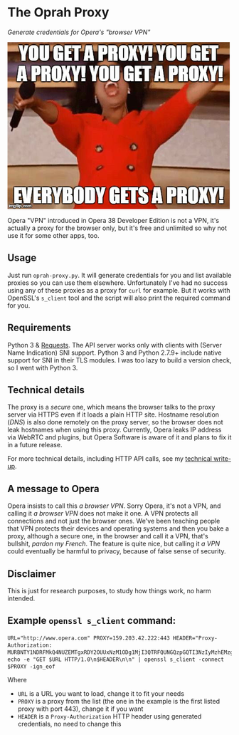 # The Oprah Proxy
*Generate credentials for Opera's "browser VPN"*

!["Everybody gets a proxy" logo](logo.jpg)

Opera "VPN" introduced in Opera 38 Developer Edition is not a VPN, it's actually a proxy for the browser only, but it's free and unlimited so why not use it for some other apps, too.

## Usage
Just run `oprah-proxy.py`. It will generate credentials for you and list available proxies so you can use them elsewhere. Unfortunately I've had no success using any of these proxies as a proxy for `curl` for example. But it works with OpenSSL's `s_client` tool and the script will also print the required command for you.

## Requirements
Python 3 & [Requests](http://docs.python-requests.org/). The API server works only with clients with (Server Name Indication) SNI support. Python 3 and Python 2.7.9+ include native support for SNI in their TLS modules. I was too lazy to build a version check, so I went with Python 3.

## Technical details
The proxy is a *secure* one, which means the browser talks to the proxy server via HTTPS even if it loads a plain HTTP site. Hostname resolution (*DNS*) is also done remotely on the proxy server, so the browser does not leak hostnames when using this proxy. Currently, Opera leaks IP address via WebRTC and plugins, but Opera Software is aware of it and plans to fix it in a future release.

For more technical details, including HTTP API calls, see my [technical write-up](https://gist.github.com/spaze/558b7c4cd81afa7c857381254ae7bd10).

## A message to Opera
Opera insists to call this *a browser VPN*. Sorry Opera, it's not a VPN, and calling it *a browser VPN* does not make it one. A VPN protects all connections and not just the browser ones. We've been teaching people that VPN protects their devices and operating systems and then you bake a proxy, although a secure one, in the browser and call it a VPN, that's bullshit, *pardon my French*. The feature is quite nice, but calling it *a VPN* could eventually be harmful to privacy, because of false sense of security.

## Disclaimer
This is just for research purposes, to study how things work, no harm intended.

## Example `openssl s_client` command:
```
URL="http://www.opera.com" PROXY=159.203.42.222:443 HEADER="Proxy-Authorization: MURBNTY1NDRFMkQ4NUZEMTgxRDY2OUUxNzM1ODg1MjI3QTRFQUNGQzpGQTI3NzIyMzhEMzg2MzlDMzYzQjk0RTA2MDc3NUIzNzMyNkIyQUEzQTM3OEVBNTdCOEVGQTUxQ0EzMjg0Qjc5"; echo -e "GET $URL HTTP/1.0\n$HEADER\n\n" | openssl s_client -connect $PROXY -ign_eof
```
Where
- `URL` is a URL you want to load, change it to fit your needs
- `PROXY` is a proxy from the list (the one in the example is the first listed proxy with port 443), change it if you want
- `HEADER` is a `Proxy-Authorization` HTTP header using generated credentials, no need to change this
